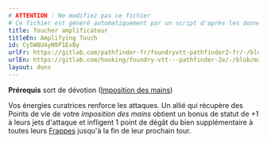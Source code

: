 ```yaml
---
# ATTENTION : Ne modifiez pas ce fichier
# Ce fichier est généré automatiquement par un script d'après les données du module Foundry VTT officiel et de sa traduction
title: Toucher amplificateur
titleEn: Amplifying Touch
id: Cy5W8U4yN9P1EvBy
urlFr: https://gitlab.com/pathfinder-fr/foundryvtt-pathfinder2-fr/-/blob/master/data/feats/Cy5W8U4yN9P1EvBy.htm
urlEn: https://gitlab.com/hooking/foundry-vtt---pathfinder-2e/-/blob/master/packs/data/feats.db/amplifying-touch.json
layout: dons
---
```

**Prérequis** sort de dévotion ([Imposition des mains](../sorts/imposition-des-mains.html))

Vos énergies curatrices renforce les attaques. Un allié qui récupère des Points de vie de votre *imposition des mains* obtient un bonus de statut de +1 à leurs jets d'attaque et infligent 1 point de dégât du bien supplémentaire à toutes leurs [Frappes](../actions/frapper.html) jusqu'à la fin de leur prochain tour.
